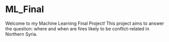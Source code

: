 # ML_Final
Welcome to my Machine Learning Final Project! This project aims to answer the question: where and when are fires likely to be conflict-related in Northern Syria. 
